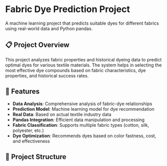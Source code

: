 # Fabric Dye Prediction Project

A machine learning project that predicts suitable dyes for different fabrics using real-world data and Python pandas.

## 📋 Project Overview

This project analyzes fabric properties and historical dyeing data to predict optimal dyes for various textile materials. The system helps in selecting the most effective dye compounds based on fabric characteristics, dye properties, and historical success rates.

## 🎯 Features

- **Data Analysis**: Comprehensive analysis of fabric-dye relationships
- **Prediction Model**: Machine learning model for dye recommendation
- **Real Data**: Based on actual textile industry data
- **Pandas Integration**: Efficient data manipulation and processing
- **Fabric Classification**: Supports multiple fabric types (cotton, silk, polyester, etc.)
- **Dye Optimization**: Recommends dyes based on color fastness, cost, and effectiveness

## 📁 Project Structure

